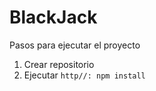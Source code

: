 
# BlackJack

Pasos para ejecutar el proyecto

1. Crear repositorio 
2. Ejecutar `http//: npm install`